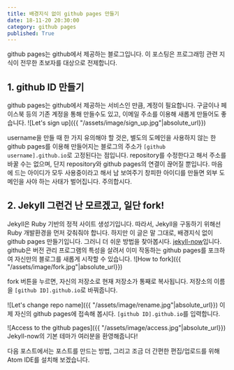 ```yaml
---
title: 배경지식 없이 github pages 만들기
date: 18-11-20 20:30:00
category: github pages
published: True
---
```


github pages는 github에서 제공하는 블로그입니다. 이 포스팅은 프로그래밍 관련 지식이 전무한 초보자를 대상으로 전제합니다.

## 1. github ID 만들기

github pages는 github에서 제공하는 서비스인 만큼, 계정이 필요합니다. 구글이나 페이스북 등의 기존 계정을 통해 만들수도 있고, 이메일 주소를 이용해 새롭게 만들어도 좋습니다.
![Let's sign up]({{ "/assets/image/sign_up.jpg"|absolute_url}})


username을 만들 때 한 가지 유의해야 할 것은, 별도의 도메인을 사용하지 않는 한 github pages를 이용해 만들어지는 블로그의 주소가 ```[github username].github.io```로 고정된다는 점입니다. repository를 수정한다고 해서 주소를 바꿀 수는 없으며, 단지 repository와 github pages의 연결이 끊어질 뿐입니다. 마음에 드는 아이디가 모두 사용중이라고 해서 남 보여주기 창피한 아이디를 만들면 외부 도메인을 사야 하는 사태가 벌어집니다. 주의합시다.


## 2. Jekyll 그런건 난 모르겠고, 일단 fork!
Jekyll은 Ruby 기반의 정적 사이트 생성기입니다. 따라서, Jekyll을 구동하기 위해선 Ruby 개발환경을 먼저 갖춰줘야 합니다. 하지만 이 글은 말 그대로, 배경지식 없이 github pages 만들기입니다. 그러니 더 쉬운 방법을 찾아봅시다. [jekyll-now](https://github.com/barryclark/jekyll-now)입니다. github은 버전 관리 프로그램의 특성을 살려서 이미 작동하는 github pages를 포크하여 자신만의 블로그를 새롭게 시작할 수 있습니다.
![How to fork]({{ "/assets/image/fork.jpg"|absolute_url}})


fork 버튼을 누르면, 자신의 저장소로 현재 저장소가 통째로 복사됩니다. 저장소의 이름을 ```[github ID].github.io```로 바꿔줍니다.


![Let's change repo name]({{ "/assets/image/rename.jpg"|absolute_url}})
이제 자신의 github pages에 접속해 봅시다. ```[github ID].github.io```를 입력합니다.


![Access to the github pages]({{ "/assets/image/access.jpg"|absolute_url}})
Jekyll-now의 기본 테마가 여러분을 환영해줍니다!

다음 포스트에서는 포스트를 만드는 방법, 그리고 조금 더 간편한 편집/업로드를 위해 Atom IDE를 설치해 보겠습니다.
